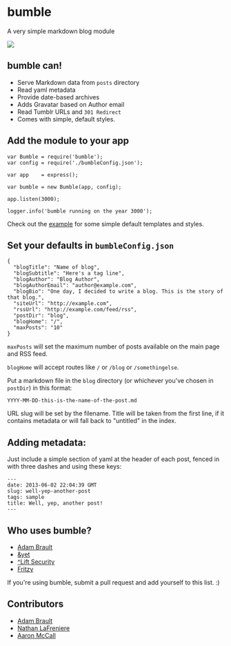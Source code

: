 bumble
======
A very simple markdown blog module

![](http://f.cl.ly/items/2P210d0M2B0v3Z3q1R03/bumble.jpg)

## bumble can!

- Serve Markdown data from ``posts`` directory 
- Read yaml metadata
- Provide date-based archives
- Adds Gravatar based on Author email
- Read Tumblr URLs and ``301 Redirect``
- Comes with simple, default styles.

## Add the module to your app

```
var Bumble = require('bumble');
var config = require('./bumbleConfig.json');

var app    = express();

var bumble = new Bumble(app, config);

app.listen(3000);

logger.info('bumble running on the year 3000');

```

Check out the [example](https://github.com/adambrault/bumble/tree/master/example) for some simple default templates and styles.


## Set your defaults in ``bumbleConfig.json``

```
{
  "blogTitle": "Name of blog",
  "blogSubtitle": "Here's a tag line",
  "blogAuthor": "Blog Author",
  "blogAuthorEmail": "author@example.com",
  "blogBio": "One day, I decided to write a blog. This is the story of that blog.",
  "siteUrl": "http://example.com",
  "rssUrl": "http://example.com/feed/rss",
  "postDir": "blog",
  "blogHome": "/",
  "maxPosts": "10"
}
```

``maxPosts`` will set the maximum number of posts available on the main page and RSS feed.

``blogHome`` will accept routes like ``/`` or ``/blog`` or ``/somethingelse``.

Put a markdown file in the ``blog`` directory (or whichever you've chosen in ``postDir``) in this format:

```
YYYY-MM-DD-this-is-the-name-of-the-post.md
```

URL slug will be set by the filename. Title will be taken from the first line, if it contains metadata or will fall back to "untitled" in the index.

## Adding metadata:

Just include a simple section of yaml at the header of each post, fenced in with three dashes and using these keys:
```
---
date: 2013-06-02 22:04:39 GMT
slug: well-yep-another-post
tags: sample
title: Well, yep, another post!
---
```

## Who uses bumble?
- [Adam Brault](http://adambrault.com)
- [&yet](http://blog.andyet.com)
- [^Lift Security](https://blog.liftsecurity.io/)
- [Fritzy](http://gists.fritzy.io/)

If you're using bumble, submit a pull request and add yourself to this list. :)


## Contributors
- [Adam Brault](http://twitter.com/adambrault)
- [Nathan LaFreniere](http://twitter.com/quitlahok)
- [Aaron McCall](http://twitter.com/aaronmccall)